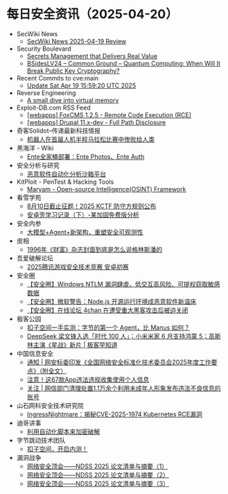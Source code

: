 # 每日安全资讯（2025-04-20）

- SecWiki News
  - [SecWiki News 2025-04-19 Review](http://www.sec-wiki.com/?2025-04-19)
- Security Boulevard
  - [Secrets Management that Delivers Real Value](https://securityboulevard.com/2025/04/secrets-management-that-delivers-real-value/?utm_source=rss&utm_medium=rss&utm_campaign=secrets-management-that-delivers-real-value)
  - [BSidesLV24 – Common Ground – Quantum Computing: When Will It Break Public Key Cryptography?](https://securityboulevard.com/2025/04/bsideslv24-common-ground-quantum-computing-when-will-it-break-public-key-cryptography/?utm_source=rss&utm_medium=rss&utm_campaign=bsideslv24-common-ground-quantum-computing-when-will-it-break-public-key-cryptography)
- Recent Commits to cve:main
  - [Update Sat Apr 19 15:59:20 UTC 2025](https://github.com/trickest/cve/commit/e4ba2f43d2a0df7ae1e5fc808f6a20527c05c46b)
- Reverse Engineering
  - [A small dive into virtual memory](https://www.reddit.com/r/ReverseEngineering/comments/1k2zhwb/a_small_dive_into_virtual_memory/)
- Exploit-DB.com RSS Feed
  - [[webapps] FoxCMS 1.2.5 - Remote Code Execution  (RCE)](https://www.exploit-db.com/exploits/52267)
  - [[webapps] Drupal 11.x-dev - Full Path Disclosure](https://www.exploit-db.com/exploits/52266)
- 奇客Solidot–传递最新科技情报
  - [机器人在首届人机半程马拉松比赛中惨败给人类](https://www.solidot.org/story?sid=81091)
- 黑海洋 - Wiki
  - [Ente全家桶部署：Ente Photos、Ente Auth](https://blog.upx8.com/4758)
- 安全分析与研究
  - [恶意软件自动化分析沙箱平台](https://mp.weixin.qq.com/s?__biz=MzA4ODEyODA3MQ==&mid=2247491630&idx=1&sn=dd0fe26e7510cbd4e250c5a4242f312d&subscene=0)
- KitPloit - PenTest &amp; Hacking Tools
  - [Maryam - Open-source Intelligence(OSINT) Framework](http://www.kitploit.com/2025/04/maryam-open-source-intelligenceosint.html)
- 看雪学苑
  - [8月10日截止征题！2025 KCTF 防守方规则公布](https://mp.weixin.qq.com/s?__biz=MjM5NTc2MDYxMw==&mid=2458592613&idx=1&sn=0c9157a100940b8d988887a415ae45b8&subscene=0)
  - [安卓壳学习记录（下）-某加固免费版分析](https://mp.weixin.qq.com/s?__biz=MjM5NTc2MDYxMw==&mid=2458592613&idx=2&sn=3509d0611c62f7922a97536583bcd512&subscene=0)
- 安全内参
  - [大模型+Agent+新架构，重塑安全可观测性](https://mp.weixin.qq.com/s?__biz=MzI4NDY2MDMwMw==&mid=2247514212&idx=1&sn=4a33555ef6392d40acf7821b9d9118a7&subscene=0)
- 皮相
  - [1996年《财富》杂志封面到底是怎么说格林斯潘的](https://mp.weixin.qq.com/s?__biz=MzI0NDA5MDYyNA==&mid=2648257295&idx=1&sn=c06c2b1f4362d11aab0f08a3117bd503&subscene=0)
- 吾爱破解论坛
  - [2025腾讯游戏安全技术竞赛 安卓初赛](https://mp.weixin.qq.com/s?__biz=MjM5Mjc3MDM2Mw==&mid=2651142520&idx=1&sn=a03913b781f61adbfda9c0eec1aa7df6&subscene=0)
- 安全圈
  - [【安全圈】Windows NTLM 漏洞肆虐，低交互高风险、可提权窃取敏感数据](https://mp.weixin.qq.com/s?__biz=MzIzMzE4NDU1OQ==&mid=2652069169&idx=1&sn=23dcd3fe9618ef29ef7a414b9da625d6&subscene=0)
  - [【安全圈】微软警告：Node.js 开源运行环境成恶意软件新温床](https://mp.weixin.qq.com/s?__biz=MzIzMzE4NDU1OQ==&mid=2652069169&idx=2&sn=362e4aa9ddf532dc2ac4d4c8b3aa7cdd&subscene=0)
  - [【安全圈】在线论坛 4chan 在遭受重大黑客攻击后被迫关闭](https://mp.weixin.qq.com/s?__biz=MzIzMzE4NDU1OQ==&mid=2652069169&idx=3&sn=15189639c5b967b74805b13212a0ac44&subscene=0)
- 极客公园
  - [扣子空间一手实测：字节的第一个 Agent，比 Manus 如何？](https://mp.weixin.qq.com/s?__biz=MTMwNDMwODQ0MQ==&mid=2653077868&idx=1&sn=94aa364fc552469750eee785f68b8c08&subscene=0)
  - [DeepSeek 梁文锋入选「时代 100 人」；小米米家 6 月支持鸿蒙 5；高斯林主演《星战》新片 | 极客早知道](https://mp.weixin.qq.com/s?__biz=MTMwNDMwODQ0MQ==&mid=2653077835&idx=1&sn=d599d0dd2d4c9ee793668a8c8aae01af&subscene=0)
- 中国信息安全
  - [通知 | 网安标委印发《全国网络安全标准化技术委员会2025年度工作要点》（附全文）](https://mp.weixin.qq.com/s?__biz=MzA5MzE5MDAzOA==&mid=2664240973&idx=2&sn=3673699428e121ba2de6acb3e57ae710&subscene=0)
  - [注意！这67款App违法违规收集使用个人信息](https://mp.weixin.qq.com/s?__biz=MzA5MzE5MDAzOA==&mid=2664240973&idx=3&sn=8edd25bfcdcff5f11d345ef62f0a24d5&subscene=0)
  - [关注 | 网信部门清理处置1.1万余个利用未成年人形象发布违法不良信息的账号](https://mp.weixin.qq.com/s?__biz=MzA5MzE5MDAzOA==&mid=2664240973&idx=1&sn=e9edb413fce9464a6526519844062ae3&subscene=0)
- 山石网科安全技术研究院
  - [IngressNightmare：揭秘CVE-2025-1974 Kubernetes RCE漏洞](https://mp.weixin.qq.com/s?__biz=MzUzMDUxNTE1Mw==&mid=2247511701&idx=1&sn=7f2360040b4d75447acab62b52e3db78&subscene=0)
- 迪哥讲事
  - [利用自动化脚本来加密破解](https://mp.weixin.qq.com/s?__biz=MzIzMTIzNTM0MA==&mid=2247497459&idx=1&sn=be324c61a4c2805f493fce018fa44980&subscene=0)
- 字节跳动技术团队
  - [扣子空间，开启内测！](https://mp.weixin.qq.com/s?__biz=MzI1MzYzMjE0MQ==&mid=2247514122&idx=1&sn=b84516a1ab06b428ecd038f2194f5df4&subscene=0)
- 漏洞战争
  - [网络安全顶会——NDSS 2025 论文清单与摘要（1）](https://mp.weixin.qq.com/s?__biz=MzU0MzgzNTU0Mw==&mid=2247485943&idx=1&sn=23f7d08c8f16bb214e3b6eb8b6a9b05c&subscene=0)
  - [网络安全顶会——NDSS 2025 论文清单与摘要（2）](https://mp.weixin.qq.com/s?__biz=MzU0MzgzNTU0Mw==&mid=2247485943&idx=2&sn=19294471c2271fb24def683e31f48724&subscene=0)
  - [网络安全顶会——NDSS 2025 论文清单与摘要（3）](https://mp.weixin.qq.com/s?__biz=MzU0MzgzNTU0Mw==&mid=2247485943&idx=3&sn=bd95e2f0db65eca4368c2e2ccd687b03&subscene=0)
